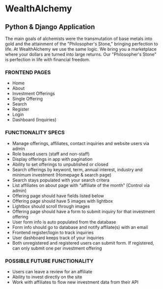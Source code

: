 # WealthAlchemy

## Python & Django Application

The main goals of alchemists were the transmutation of base metals into gold and the attainment of the "Philosopher's Stone," bringing perfection to life. At WealthAlchemy we use the same logic. We bring you a marketplace where your dollars are turned into large returns. Our "Philosopher's Stone" is perfection in life with financial freedom. 

### FRONTEND PAGES
*	Home
*	About
*	Investment Offerings
*	Single Offering
*	Search
*	Register
*	Login
*	Dashboard (Inquiries)

### FUNCTIONALITY SPECS
*	Manage offerings, affiliates, contact inquiries and website users via admin
*	Role based users (staff and non-staff)
*	Display offerings in app with pagination
*	Ability to set offerings to unpublished or closed
*	Search offerings by keyword, term, annual interest, industry and minimum investment (Homepage & search page)
* Search stays populated with your search critera
*	List affiliates on about page with “affiliate of the month” (Control via admin)
*	Offering page should have fields listed below
*	Offering page should have 5 images with lightbox
*	Lightbox should scroll through images
*	Offering page should have a form to submit inquiry for that investment offering
* User form info is auto populated from the database
*	Form info should go to database and notify affilate(s) with an email
*	Frontend register/login to track inquiries
* User dashboard keeps track of your inquiries
*	Both unregistered and registered users can submit form. If registered, can only submit one per investment offering



### POSSIBLE FUTURE FUNCTIONALITY
* Users can leave a review for an affiliate
* Ability to invest directly on the site
* Work with affiliates to flow new investment data from their API

